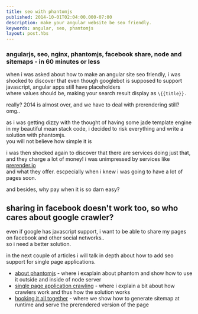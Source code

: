 ```yaml
---
title: seo with phantomjs
published: 2014-10-01T02:04:00.000-07:00
description: make your angular website be seo friendly.
keywords: angular, seo, phantomjs
layout: post.hbs
---
```


### angularjs, seo, nginx, phantomjs, facebook share, node and sitemaps - in 60 minutes or less

when i was asked about how to make an angular site seo friendly, i was shocked to discover that
even though googlebot is supposed to support javascript, angular apps still have placeholders  
where values should be, making your search result display as `\{{title}}.`

really? 2014 is almost over, and we have to deal with prerendering still? omg..


as i was getting dizzy with the thought of having some jade template engine in my beautiful mean stack code,
i decided to risk everything and write a solution with phantomjs.  
you will not believe how simple it is  

i was then shocked again to discover that there are services doing just that, and they charge a lot of money!
i was unimpressed by services like [prerender.io](https://prerender.io/ "prerender")  
and what they offer. escpecially when i knew i was going to have a lot of pages soon.

and besides, why pay when it is so darn easy?

## sharing in facebook doesn't work too, so who cares about google crawler?

even if google has javascript support, i want to be able to share my pages on facebook and other social networks..  
so i need a better solution.  

in the next couple of articles i will talk in depth about how to add seo support for single page applications.  

*   [about phantomjs](/posts/2014/10/seo-wtih-phantomjs-part-1.html) - where i exaplain about phantom and show how to use it outside and inside of node server
*   [single page application crawling](/posts/2014/10/seo-with-phantomjs-part-2.html) - where i explain a bit about how crawlers work and thus how the solution works
*   [hooking it all together](/posts/2014/10/seo-with-phantomjs-part-3.html) - where we show how to generate sitemap at runtime and serve the prerendered version of the page